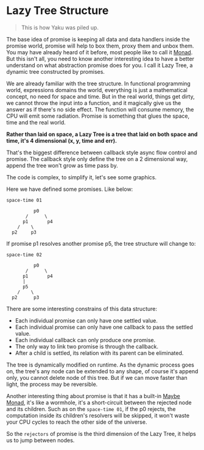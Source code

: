 # Lazy Tree Structure

> This is how Yaku was piled up.

The base idea of promise is keeping all data and data handlers inside the promise world, promise will help to box them, proxy them and unbox them. You may have already heard of it before, most people like to call it [Monad][]. But this isn't all, you need to know another interesting idea to have a better understand on what abstraction promise does for you. I call it Lazy Tree, a dynamic tree constructed by promises.

We are already familiar with the tree structure. In functional programming world, expressions domains the world, everything is just a mathematical concept, no need for space and time. But in the real world, things get dirty, we cannot throw the input into a function, and it magically give us the answer as if there's no side effect. The function will consume memory, the CPU will emit some radiation. Promise is something that glues the space, time and the real world.

**Rather than laid on space, a Lazy Tree is a tree that laid on both space and time, it's 4 dimensional (x, y, time and err).**

That's the biggest difference between callback style async flow control and promise. The callback style only define the tree on a 2 dimensional way, append the tree won't grow as time pass by.

The code is complex, to simplify it, let's see some graphics.

Here we have defined some promises. Like below:

```
space-time 01

          p0
       /      \
      p1       p4
    /    \
  p2     p3
```

If promise p1 resolves another promise p5, the tree structure will change to:

```
space-time 02

          p0
       /      \
      p1       p4
      |
      p5
    /    \
  p2      p3
```

There are some interesting constrains of this data structure:

- Each individual promise can only have one settled value.
- Each individual promise can only have one callback to pass the settled value.
- Each individual callback can only produce one promise.
- The only way to link two promise is through the callback.
- After a child is settled, its relation with its parent can be eliminated.

The tree is dynamically modified on runtime. As the dynamic process goes on,
the tree's any node can be extended to any shape, of course it's append only,
you cannot delete node of this tree. But if we can move faster than light,
the process may be reversible.

Another interesting thing about promise is that it has a built-in [Maybe Monad][monad],
it's like a wormhole, it's a short-circuit between the rejected node and its children.
Such as on the `space-time 01`, if the p0 rejects, the computation inside its children's
resolvers will be skipped, it won't waste your CPU cycles to reach the other side of the universe.

So the `rejectors` of promise is the third dimension of the Lazy Tree, it helps us to jump between nodes.

[monad]: https://en.wikipedia.org/wiki/Monad_(functional_programming)